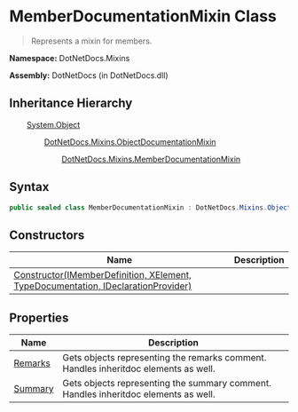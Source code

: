 # MemberDocumentationMixin Class
> Represents a mixin for members.

**Namespace:** DotNetDocs.Mixins

**Assembly:** DotNetDocs (in DotNetDocs.dll)
## Inheritance Hierarchy
&nbsp;&nbsp;&nbsp;&nbsp;&nbsp;&nbsp;&nbsp;&nbsp;[System.Object](https://www.google.com/search?q=System.Object&btnI=)

&nbsp;&nbsp;&nbsp;&nbsp;&nbsp;&nbsp;&nbsp;&nbsp;&nbsp;&nbsp;&nbsp;&nbsp;&nbsp;&nbsp;&nbsp;&nbsp;[DotNetDocs.Mixins.ObjectDocumentationMixin](/docs/DotNetDocs/Mixins/ObjectDocumentationMixin.md)

&nbsp;&nbsp;&nbsp;&nbsp;&nbsp;&nbsp;&nbsp;&nbsp;&nbsp;&nbsp;&nbsp;&nbsp;&nbsp;&nbsp;&nbsp;&nbsp;&nbsp;&nbsp;&nbsp;&nbsp;&nbsp;&nbsp;&nbsp;&nbsp;[DotNetDocs.Mixins.MemberDocumentationMixin](/docs/DotNetDocs/Mixins/MemberDocumentationMixin.md)

## Syntax
```csharp
public sealed class MemberDocumentationMixin : DotNetDocs.Mixins.ObjectDocumentationMixin, DotNetDocs.Mixins.Contracts.IMemberDocumentation, DotNetDocs.Mixins.Contracts.IObjectDocumentation, DotNetDocs.Mixins.Contracts.IDocumentation
```
## Constructors
|Name|Description|
|---|---|
|[Constructor(IMemberDefinition, XElement, TypeDocumentation, IDeclarationProvider)](/docs/DotNetDocs/Mixins/MemberDocumentationMixin/Constructors/Constructor_IMemberDefinition%2c%20XElement%2c%20Type7837.md)||
## Properties
|Name|Description|
|---|---|
|[Remarks](/docs/DotNetDocs/Mixins/MemberDocumentationMixin/Properties/Remarks.md)|Gets objects representing the remarks comment.  Handles inheritdoc elements as well.|
|[Summary](/docs/DotNetDocs/Mixins/MemberDocumentationMixin/Properties/Summary.md)|Gets objects representing the summary comment.  Handles inheritdoc elements as well.|
